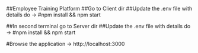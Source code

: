 ##Employee Training Platform
##Go to Client dir
##Update the .env file with details
do -> #npm install && npm start

##In second terminal go to Server dir
##Update the .env file with details
do -> #npm install && npm start

#Browse the application -> http://localhost:3000
